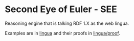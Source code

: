 # Second Eye of Euler - SEE

Reasoning engine that is talking RDF 1.X as the web lingua.

Examples are in [lingua](https://github.com/eyereasoner/see-lingua/tree/main/lingua) and their proofs in [lingua/proof](https://github.com/eyereasoner/see-lingua/tree/main/lingua/proof).
